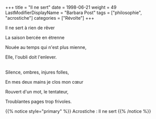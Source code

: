 +++
title = "Il ne sert"
date = 1998-06-21
weight = 49
LastModifierDisplayName = "Barbara Post"
tags = ["philosophie", "acrostiche"]
categories = ["Révolte"]
+++

Il ne sert à rien de rêver

La saison bercée en étrenne

Nouée au temps qui n'est plus mienne,

Elle, l'oubli doit l'enlever.

 \
Silence, ombres, injures folles,

En mes deux mains je clos mon cœur

Rouvert d'un mot, le tentateur,

Troublantes pages trop frivoles.

{{% notice style="primary" %}}
Acrostiche : Il ne sert
{{% /notice %}}
